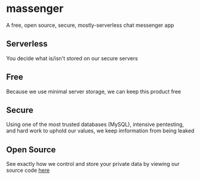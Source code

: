 # massenger
A free, open source, secure, mostly-serverless chat messenger app

## Serverless
You decide what is/isn't stored on our secure servers

## Free
Because we use minimal server storage, we can keep this product free

## Secure
Using one of the most trusted databases (MySQL), intensive pentesting, and hard work to uphold our values, we keep imformation from being leaked

## Open Source
See exactly how we control and store your private data by viewing our source code [here](https://github.com/massenger)
